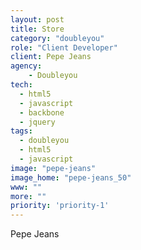```yaml
---
layout: post
title: Store
category: "doubleyou"
role: "Client Developer"
client: Pepe Jeans
agency:
    - Doubleyou
tech:
  - html5
  - javascript
  - backbone
  - jquery
tags:
  - doubleyou
  - html5
  - javascript
image: "pepe-jeans"
image_home: "pepe-jeans_50"
www: ""
more: ""
priority: 'priority-1'
---
```


Pepe Jeans
